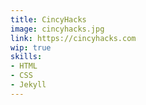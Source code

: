 ```yaml
---
title: CincyHacks
image: cincyhacks.jpg
link: https://cincyhacks.com
wip: true
skills:
- HTML
- CSS
- Jekyll
---
```

